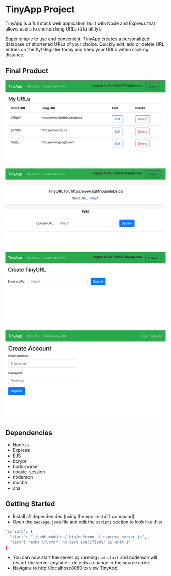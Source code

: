 # TinyApp Project

TinyApp is a full stack web application built with Node and Express that allows users to shorten long URLs (à la bit.ly).

Super simple to use and convenient, TinyApp creates a personalized database of shortened URLs of your choice. Quickly edit, add or delete URL entries on the fly! Register today and keep your URLs within clicking distance. 

## Final Product

!["screenshot of main page"](https://github.com/a-tuyen/tinyapp/blob/master/docs/Main-URLs-Page.png?raw=true)
!["screenshot of Individual URL page"](https://github.com/a-tuyen/tinyapp/blob/master/docs/Individual-URLs-Page.png?raw=true)
!["screenshot of create URL page"](https://github.com/a-tuyen/tinyapp/blob/master/docs/Create-URL-Page.png?raw=true)
!["screenshot of Registration page"](https://github.com/a-tuyen/tinyapp/blob/master/docs/Create-Account-Page.png?raw=true)

## Dependencies

- Node.js
- Express
- EJS
- bcrypt
- body-parser
- cookie-session
- nodemon
- mocha
- chai

## Getting Started

- Install all dependencies (using the `npm install` command).
- Open the `package.json` file and edit the `scripts` section to look like this:
```sh
"scripts": {
  "start": "./node_modules/.bin/nodemon -L express_server.js",
  "test": "echo \"Error: no test specified\" && exit 1"
}
```
- You can now start the server by running `npm start` and nodemon will restart the server anytime it detects a change in the source code.
- Navigate to http://localhost:8080 to view TinyApp!

